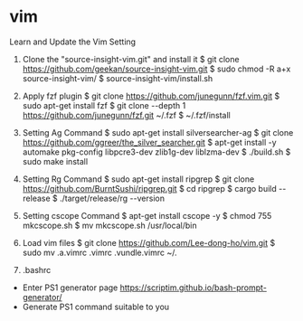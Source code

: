 # vim
Learn and Update the Vim Setting

1. Clone the "source-insight-vim.git" and install it
 $ git clone https://github.com/geekan/source-insight-vim.git
 $ sudo chmod -R a+x source-insight-vim/
 $ source-insight-vim/install.sh
 
2. Apply fzf plugin
 $ git clone https://github.com/junegunn/fzf.vim.git
 $ sudo apt-get install fzf
 $ git clone --depth 1 https://github.com/junegunn/fzf.git ~/.fzf
 $ ~/.fzf/install
 
3. Setting Ag Command
 $ sudo apt-get install silversearcher-ag
 $ git clone https://github.com/ggreer/the_silver_searcher.git
 $ apt-get install -y automake pkg-config libpcre3-dev zlib1g-dev liblzma-dev
 $ ./build.sh
 $ sudo make install
 
4. Setting Rg Command
 $ sudo apt-get install ripgrep
 $ git clone https://github.com/BurntSushi/ripgrep.git
 $ cd ripgrep
 $ cargo build --release
 $ ./target/release/rg --version
 
5. Setting cscope Command
 $ apt-get install cscope -y
 $ chmod 755 mkcscope.sh
 $ mv mkcscope.sh /usr/local/bin
 
6. Load vim files
 $ git clone https://github.com/Lee-dong-ho/vim.git
 $ sudo mv .a.vimrc .vimrc .vundle.vimrc ~/.
 
7. .bashrc
 - Enter PS1 generator page
   https://scriptim.github.io/bash-prompt-generator/
 - Generate PS1 command suitable to you
